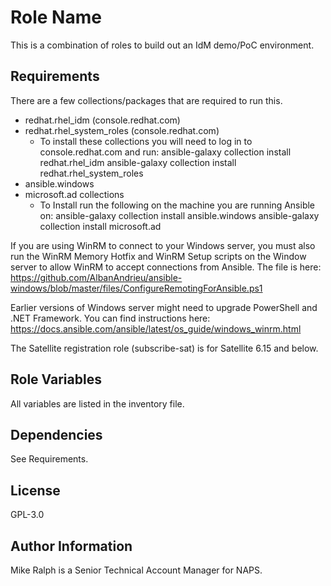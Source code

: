 Role Name
=========

This is a combination of roles to build out an IdM demo/PoC environment.

Requirements
------------

There are a few collections/packages that are required to run this.
  - redhat.rhel_idm (console.redhat.com)
  - redhat.rhel_system_roles (console.redhat.com)
    - To install these collections you will need to log in to console.redhat.com and run:
      ansible-galaxy collection install redhat.rhel_idm
      ansible-galaxy collection install redhat.rhel_system_roles
  - ansible.windows
  - microsoft.ad collections
    - To Install run the following on the machine you are running Ansible on:
      ansible-galaxy collection install ansible.windows
      ansible-galaxy collection install microsoft.ad

If you are using WinRM to connect to your Windows server, you must also run the WinRM Memory Hotfix and WinRM Setup scripts on the Window server to allow WinRM to accept connections from Ansible.
The file is here: https://github.com/AlbanAndrieu/ansible-windows/blob/master/files/ConfigureRemotingForAnsible.ps1

Earlier versions of Windows server might need to upgrade PowerShell and .NET Framework. You can find instructions here: https://docs.ansible.com/ansible/latest/os_guide/windows_winrm.html

The Satellite registration role (subscribe-sat) is for Satellite 6.15 and below.

Role Variables
--------------

All variables are listed in the inventory file.

Dependencies
------------

See Requirements.

License
-------

GPL-3.0

Author Information
------------------

Mike Ralph is a Senior Technical Account Manager for NAPS.
